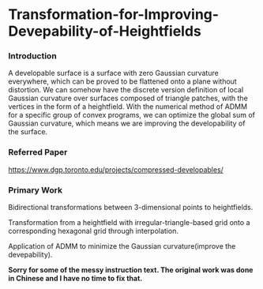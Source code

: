 # Transformation-for-Improving-Devepability-of-Heightfields

### Introduction

A developable surface is a surface with zero Gaussian curvature everywhere, which can be proved to be flattened onto a plane without distortion. We can somehow have the discrete version definition of local Gaussian curvature over surfaces composed of triangle patches, with the vertices in the form of a heightfield. With the numerical method of ADMM for a specific group of convex programs, we can optimize the global sum of Gaussian curvature, which means we are improving the developability of the surface.

### Referred Paper
https://www.dgp.toronto.edu/projects/compressed-developables/

### Primary Work
Bidirectional transformations between 3-dimensional points to heightfields.  

Transformation from a heightfield with irregular-triangle-based grid onto a corresponding hexagonal grid through interpolation.

Application of ADMM to minimize the Gaussian curvature(improve the devepability). 

$\textbf{Sorry for some of the messy instruction text. The original work was done in Chinese and I have no time to fix that.}$
